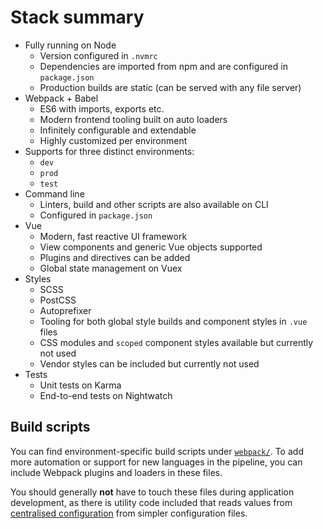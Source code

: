 
# Stack summary

- Fully running on Node
	- Version configured in `.nvmrc`
	- Dependencies are imported from npm and are configured in `package.json`
	- Production builds are static (can be served with any file server)
- Webpack + Babel
	- ES6 with imports, exports etc.
	- Modern frontend tooling built on auto loaders
	- Infinitely configurable and extendable
	- Highly customized per environment
- Supports for three distinct environments:
	- `dev`
	- `prod`
	- `test`
- Command line
	- Linters, build and other scripts are also available on CLI
	- Configured in `package.json`
- Vue
	- Modern, fast reactive UI framework
	- View components and generic Vue objects supported
	- Plugins and directives can be added
	- Global state management on Vuex
- Styles
	- SCSS
	- PostCSS
	- Autoprefixer
	- Tooling for both global style builds and component styles in `.vue` files
	- CSS modules and `scoped` component styles available but currently not used
	- Vendor styles can be included but currently not used
- Tests
	- Unit tests on Karma
	- End-to-end tests on Nightwatch

## Build scripts

You can find environment-specific build scripts under [`webpack/`](https://github.com/Eiskis/bellevue/tree/master/webpack). To add more automation or support for new languages in the pipeline, you can include Webpack plugins and loaders in these files.

You should generally **not** have to touch these files during application development, as there is utility code included that reads values from [centralised configuration](../app/configuration.md) from simpler configuration files.
